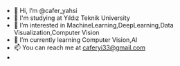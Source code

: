 - 👋 Hi, I’m @cafer_yahsi
- 👋 I'm studying at Yıldız Teknik University
- 👀 I’m interested in MachineLearning,DeepLearning,Data Visualization,Computer Vision
- 🌱 I’m currently learning Computer Vision,AI
- 📫 You can reach me at caferyi33@gmail.com
- 

<!---
cafer_yahsi is a ✨ special ✨ repository because its `README.md` (this file) appears on your GitHub profile.
You can click the Preview link to take a look at your changes.
--->
